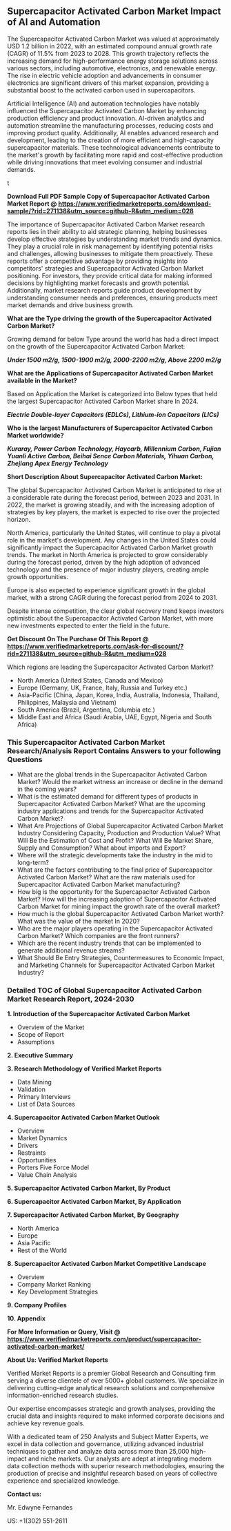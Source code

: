<h2>Supercapacitor Activated Carbon Market Impact of AI and Automation</h2><p>The Supercapacitor Activated Carbon Market was valued at approximately USD 1.2 billion in 2022, with an estimated compound annual growth rate (CAGR) of 11.5% from 2023 to 2028. This growth trajectory reflects the increasing demand for high-performance energy storage solutions across various sectors, including automotive, electronics, and renewable energy. The rise in electric vehicle adoption and advancements in consumer electronics are significant drivers of this market expansion, providing a substantial boost to the activated carbon used in supercapacitors.</p><p>Artificial Intelligence (AI) and automation technologies have notably influenced the Supercapacitor Activated Carbon Market by enhancing production efficiency and product innovation. AI-driven analytics and automation streamline the manufacturing processes, reducing costs and improving product quality. Additionally, AI enables advanced research and development, leading to the creation of more efficient and high-capacity supercapacitor materials. These technological advancements contribute to the market's growth by facilitating more rapid and cost-effective production while driving innovations that meet evolving consumer and industrial demands.</p>t</p><p id="" class=""><strong>Download Full PDF Sample Copy of Supercapacitor Activated Carbon Market Report @ <a href="https://www.verifiedmarketreports.com/download-sample/?rid=271138&utm_source=github-R&utm_medium=028" target="_blank">https://www.verifiedmarketreports.com/download-sample/?rid=271138&utm_source=github-R&utm_medium=028</a></strong></p><p>The importance of&nbsp;Supercapacitor Activated Carbon Market research reports lies in their ability to aid strategic planning, helping businesses develop effective strategies by understanding market trends and dynamics. They play a crucial role in risk management by identifying potential risks and challenges, allowing businesses to mitigate them proactively. These reports offer a competitive advantage by providing insights into competitors' strategies and Supercapacitor Activated Carbon Market positioning. For investors, they provide critical data for making informed decisions by highlighting market forecasts and growth potential. Additionally, market research reports guide product development by understanding consumer needs and preferences, ensuring products meet market demands and drive business growth.</p><p><strong>What are the&nbsp;Type driving the growth of the Supercapacitor Activated Carbon Market?</strong></p><p id="" class="">Growing demand for below Type around the world has had a direct impact on the growth of the Supercapacitor Activated Carbon Market:</p><em><strong>Under 1500 m2/g, 1500-1900 m2/g, 2000-2200 m2/g, Above 2200 m2/g</strong></em></p><strong>What are the&nbsp;Applications&nbsp;of Supercapacitor Activated Carbon Market available in the Market?</strong></p><p id="" class="">Based on Application the Market is categorized into Below types that held the largest Supercapacitor Activated Carbon Market share In 2024.</p><em><strong>Electric Double-layer Capacitors (EDLCs), Lithium-ion Capacitors (LICs)</strong></em></p><strong>Who is the largest Manufacturers of Supercapacitor Activated Carbon Market worldwide?</strong></p><p><em><strong>Kuraray, Power Carbon Technology, Haycarb, Millennium Carbon, Fujian Yuanli Active Carbon, Beihai Sence Carbon Materials, Yihuan Carbon, Zhejiang Apex Energy Technology</strong></em></p><p id="" class=""><strong>Short Description About Supercapacitor Activated Carbon Market:</strong></p><p>The global Supercapacitor Activated Carbon Market is anticipated to rise at a considerable rate during the forecast period, between 2023 and 2031. In 2022, the market is growing steadily, and with the increasing adoption of strategies by key players, the market is expected to rise over the projected horizon.</p><p>North America, particularly the United States, will continue to play a pivotal role in the market's development. Any changes in the United States could significantly impact the Supercapacitor Activated Carbon Market growth trends. The market in North America is projected to grow considerably during the forecast period, driven by the high adoption of advanced technology and the presence of major industry players, creating ample growth opportunities.</p><p>Europe is also expected to experience significant growth in the global market, with a strong CAGR during the forecast period from 2024 to 2031.</p><p>Despite intense competition, the clear global recovery trend keeps investors optimistic about the Supercapacitor Activated Carbon Market, with more new investments expected to enter the field in the future.</p><p id="" class=""><strong>Get Discount On The Purchase Of This Report @ <a href="https://www.verifiedmarketreports.com/ask-for-discount/?rid=271138&utm_source=github-R&utm_medium=028" target="_blank">https://www.verifiedmarketreports.com/ask-for-discount/?rid=271138&utm_source=github-R&utm_medium=028</a></strong></p>Which regions are leading the Supercapacitor Activated Carbon Market?</p><ul><li>North America (United States, Canada and Mexico)</li><li>Europe (Germany, UK, France, Italy, Russia and Turkey etc.)</li><li>Asia-Pacific (China, Japan, Korea, India, Australia, Indonesia, Thailand, Philippines, Malaysia and Vietnam)</li><li>South America (Brazil, Argentina, Columbia etc.)</li><li>Middle East and Africa (Saudi Arabia, UAE, Egypt, Nigeria and South Africa)</li></ul><h3 id="" class="">This Supercapacitor Activated Carbon Market Research/Analysis Report Contains Answers to your following Questions</h3><ul><li>What are the global trends in the Supercapacitor Activated Carbon Market? Would the market witness an increase or decline in the demand in the coming years?</li><li>What is the estimated demand for different types of products in Supercapacitor Activated Carbon Market? What are the upcoming industry applications and trends for the Supercapacitor Activated Carbon Market?</li><li>What Are Projections of Global Supercapacitor Activated Carbon Market Industry Considering Capacity, Production and Production Value? What Will Be the Estimation of Cost and Profit? What Will Be Market Share, Supply and Consumption? What about imports and Export?</li><li>Where will the strategic developments take the industry in the mid to long-term?</li><li>What are the factors contributing to the final price of Supercapacitor Activated Carbon Market? What are the raw materials used for Supercapacitor Activated Carbon Market manufacturing?</li><li>How big is the opportunity for the Supercapacitor Activated Carbon Market? How will the increasing adoption of Supercapacitor Activated Carbon Market for mining impact the growth rate of the overall market?</li><li>How much is the global Supercapacitor Activated Carbon Market worth? What was the value of the market In 2020?</li><li>Who are the major players operating in the Supercapacitor Activated Carbon Market? Which companies are the front runners?</li><li>Which are the recent industry trends that can be implemented to generate additional revenue streams?</li><li>What Should Be Entry Strategies, Countermeasures to Economic Impact, and Marketing Channels for Supercapacitor Activated Carbon Market Industry?</li></ul><h3 id="" class="">Detailed TOC of Global Supercapacitor Activated Carbon Market Research Report, 2024-2030</h3><p id="" class=""><strong>1. Introduction of the Supercapacitor Activated Carbon Market</strong></p><ul><li>Overview of the Market</li><li>Scope of Report</li><li>Assumptions</li></ul><p id="" class=""><strong>2. Executive Summary</strong></p><p id="" class=""><strong>3. Research Methodology of Verified Market Reports</strong></p><ul><li>Data Mining</li><li>Validation</li><li>Primary Interviews</li><li>List of Data Sources</li></ul><p id="" class=""><strong>4. Supercapacitor Activated Carbon Market Outlook</strong></p><ul><li>Overview</li><li>Market Dynamics</li><li>Drivers</li><li>Restraints</li><li>Opportunities</li><li>Porters Five Force Model</li><li>Value Chain Analysis</li></ul><p id="" class=""><strong>5. Supercapacitor Activated Carbon Market, By Product</strong></p><p id="" class=""><strong>6. Supercapacitor Activated Carbon Market, By Application</strong></p><p id="" class=""><strong>7. Supercapacitor Activated Carbon Market, By Geography</strong></p><ul><li>North America</li><li>Europe</li><li>Asia Pacific</li><li>Rest of the World</li></ul><p id="" class=""><strong>8. Supercapacitor Activated Carbon Market Competitive Landscape</strong></p><ul><li>Overview</li><li>Company Market Ranking</li><li>Key Development Strategies</li></ul><p id="" class=""><strong>9. Company Profiles</strong></p><p id="" class=""><strong>10. Appendix</strong></p><p id="" class=""><strong>For More Information or Query, Visit @ <a href="https://www.verifiedmarketreports.com/product/supercapacitor-activated-carbon-market/" target="_blank">https://www.verifiedmarketreports.com/product/supercapacitor-activated-carbon-market/</a></strong></p><p id="" class=""><strong>About Us: Verified Market Reports</strong></p><p id="" class="">Verified Market Reports is a premier Global Research and Consulting firm serving a diverse clientele of over 5000+ global customers. We specialize in delivering cutting-edge analytical research solutions and comprehensive information-enriched research studies.</p><p id="" class="">Our expertise encompasses strategic and growth analyses, providing the crucial data and insights required to make informed corporate decisions and achieve key revenue goals.</p><p id="" class="">With a dedicated team of 250 Analysts and Subject Matter Experts, we excel in data collection and governance, utilizing advanced industrial techniques to gather and analyze data across more than 25,000 high-impact and niche markets. Our analysts are adept at integrating modern data collection methods with superior research methodologies, ensuring the production of precise and insightful research based on years of collective experience and specialized knowledge.</p><p id="" class=""><strong>Contact us:</strong></p><p id="" class="">Mr. Edwyne Fernandes</p><p id="" class="">US: +1(302) 551-2611</p>
